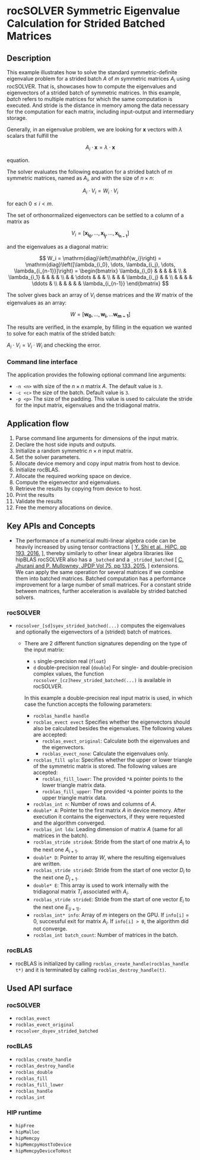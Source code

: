 # rocSOLVER Symmetric Eigenvalue Calculation for Strided Batched Matrices

## Description

This example illustrates how to solve the standard symmetric-definite eigenvalue problem for a strided batch $A$ of $m$ symmetric matrices $A_i$ using rocSOLVER. That is, showcases how to compute the eigenvalues and eigenvectors of a strided batch of symmetric matrices. In this example, *batch* refers to multiple matrices for which the same computation is executed. And stride is the distance in memory among the data necessary for the computation for each matrix, including input-output and intermediary storage.

Generally, in an eigenvalue problem, we are looking for $\mathbf{x}$ vectors with $\lambda$ scalars that fulfill the

$$
A_i \cdot \mathbf{x} = \lambda \cdot \mathbf{x}
$$

equation.

The solver evaluates the following equation for a strided batch of $m$ symmetric matrices, named as $A_i$, and with the size of $n \times n$:

$$A_i \cdot V_i = W_i \cdot V_i$$

for each $0 \leq i < m$.

The set of orthonormalized eigenvectors can be settled to a column of a matrix as

$$
V_i = \left[\mathbf{x_{i_0}}, \dots, \mathbf{x_{i_j}}, \dots, \mathbf{x_{i_{n-1}}}\right]
$$

and the eigenvalues as a diagonal matrix:

$$
W_i = \mathrm{diag}\left(\mathbf{w_i}\right) = \mathrm{diag}\left([\lambda_{i_0}, \dots, \lambda_{i_j}, \dots, \lambda_{i_{n-1}}]\right) =
\begin{bmatrix}
\lambda_{i_0} & & & & & \\ 
 & \lambda_{i_1} & & & & \\ 
 & & \ddots & & & \\ 
 & & & \lambda_{i_j} & & \\ 
 & & & & \ddots & \\ 
 & & & & & \lambda_{i_{n-1}}
\end{bmatrix}
$$

The solver gives back an array of $V_i$ dense matrices and the $W$ matrix of the eigenvalues as an array:

$$
W = \left[\mathbf{w_0}, \dots, \mathbf{w_i}, \dots \mathbf{w_{m-1}}\right]
$$

The results are verified, in the example, by filling in the equation we wanted to solve for each matrix of the strided batch:

$A_i \cdot V_i = V_i \cdot W_i$
and checking the error.

### Command line interface

The application provides the following optional command line arguments:

- `-n <n>` with size of the $n \times n$ matrix $A$. The default value is `3`.
- `-c <c>` the size of the batch. Default value is `3`.
- `-p <p>` The size of the padding. This value is used to calculate the stride for the input matrix, eigenvalues and the tridiagonal matrix.


## Application flow

1. Parse command line arguments for dimensions of the input matrix.
2. Declare the host side inputs and outputs.
3. Initialize a random symmetric $n \times n$ input matrix.
4. Set the solver parameters.
5. Allocate device memory and copy input matrix from host to device.
6. Initialize rocBLAS.
7. Allocate the required working space on device.
8. Compute the eigenvector and eigenvalues.
9. Retrieve the results by copying from device to host.
10. Print the results
11. Validate the results
12. Free the memory allocations on device.

## Key APIs and Concepts
- The performance of a numerical multi-linear algebra code can be heavily increased by using tensor contractions [ [Y. Shi et al., HiPC, pp 193, 2016.](https://doi.org/10.1109/HiPC.2016.031) ], thereby similarly to other linear algebra libraries like hipBLAS rocSOLVER also has a `_batched` and a `_strided_batched` [ [C. Jhurani and P. Mullowney, JPDP Vol 75, pp 133, 2015.](https://doi.org/10.1016/j.jpdc.2014.09.003) ] extensions.<br/>
We can apply the same operation for several matrices if we combine them into batched matrices. Batched computation has a performance improvement for a large number of small matrices. For a constant stride between matrices, further acceleration is available by strided batched solvers.

### rocSOLVER

- `rocsolver_[sd]syev_strided_batched(...)` computes the eigenvalues and optionally the eigenvectors of a (strided) batch of matrices.
  - There are 2 different function signatures depending on the type of the input matrix:
    - `s` single-precision real (`float`)
    - `d` double-precision real (`double`)
    For single- and double-precision complex values, the function `rocsolver_[cz]heev_strided_batched(...)` is available in rocSOLVER.

    In this example a double-precision real input matrix is used, in which case the function accepts the following parameters:
    - `rocblas_handle handle`
    - `rocblas_evect evect` Specifies whether the eigenvectors should also be calculated besides the eigenvalues. The following values are accepted:
      - `rocblas_evect_original`: Calculate both the eigenvalues and the eigenvectors.
      - `rocblas_evect_none`: Calculate the eigenvalues only.
    - `rocblas_fill uplo`:  Specifies whether the upper or lower triangle of the symmetric matrix is stored. The following values are accepted:
      - `rocblas_fill_lower`: The provided `*A` pointer points to the lower triangle matrix data.
      - `rocblas_fill_upper`: The provided `*A` pointer points to the upper triangle matrix data.
    - `rocblas_int n`: Number of rows and columns of $A$.
    - `double* A`: Pointer to the first matrix $A$ in device memory. After execution it contains the eigenvectors, if they were requested and the algorithm converged.
    - `rocblas_int lda`: Leading dimension of matrix $A$ (same for all matrices in the batch).
    - `rocblas_stride strideA`: Stride from the start of one matrix $A_i$ to the next one $A_{i+1}$.
    - `double* D`:  Pointer to array $W$, where the resulting eigenvalues are written.
    - `rocblas_stride strideD`: Stride from the start of one vector $D_i$ to the next one $D_{j+1}$.
    - `double* E`: This array is used to work internally with the tridiagonal matrix $T_i$ associated with $A_i$. 
    - `rocblas_stride strideE`: Stride from the start of one vector $E_i$ to the next one $E_(i+1)$. 
    - `rocblas_int* info`: Array of $m$ integers on the GPU. If `info[i]` = 0, successful exit for matrix $A_i$. If `info[i] > 0`, the algorithm did not converge.
    - `rocblas_int batch_count`: Number of matrices in the batch.

### rocBLAS
- rocBLAS is initialized by calling `rocblas_create_handle(rocblas_handle t*)` and it is terminated by calling `rocblas_destroy_handle(t)`.

## Used API surface

### rocSOLVER

- `rocblas_evect`
- `rocblas_evect_original`
- `rocsolver_dsyev_strided_batched`

### rocBLAS

- `rocblas_create_handle`
- `rocblas_destroy_handle`
- `rocblas_double`
- `rocblas_fill`
- `rocblas_fill_lower`
- `rocblas_handle`
- `rocblas_int`

### HIP runtime

- `hipFree`
- `hipMalloc`
- `hipMemcpy`
- `hipMemcpyHostToDevice`
- `hipMemcpyDeviceToHost`
